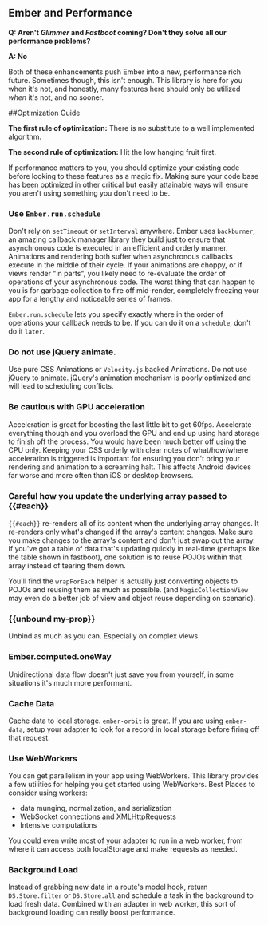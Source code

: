 
## Ember and Performance

**Q: Aren't *Glimmer* and *Fastboot* coming?  Don't they solve all our performance problems?**

**A: No**

Both of these enhancements push Ember into a new, performance rich future.  Sometimes though,
this isn't enough.  This library is here for you when it's not, and honestly, many features
here should only be utilized *when* it's not, and no sooner.

##Optimization Guide

**The first rule of optimization:** There is no substitute to a well implemented algorithm.

**The second rule of optimization:** Hit the low hanging fruit first.

If performance matters to you, you should optimize your existing code before looking to these
features as a magic fix.  Making sure your code base has been optimized in other critical but
easily attainable ways will ensure you aren't using something you don't need to be.

### Use `Ember.run.schedule`

Don't rely on `setTimeout` or `setInterval` anywhere.  Ember uses `backburner`, an amazing callback
manager library they build just to ensure that asynchronous code is executed in an efficient and orderly
manner.  Animations and rendering both suffer when asynchronous callbacks execute in the middle of
their cycle.  If your animations are choppy, or if views render "in parts", you likely need to
re-evaluate the order of operations of your asynchronous code.  The worst thing that can happen to
you is for garbage collection to fire off mid-render, completely freezing your app for a lengthy and
noticeable series of frames.

`Ember.run.schedule` lets you specify exactly where in the order of operations your callback needs to be.
If you can do it on a `schedule`, don't do it `later`.

### Do not use jQuery animate.

Use pure CSS Animations or `Velocity.js` backed Animations. Do not use jQuery to animate.  jQuery's animation
mechanism is poorly optimized and will lead to scheduling conflicts.

### Be cautious with GPU acceleration

Acceleration is great for boosting the last little bit to get 60fps.  Accelerate everything though and you
overload the GPU and end up using hard storage to finish off the process.  You would have been much better
off using the CPU only.  Keeping your CSS orderly with clear notes of what/how/where acceleration is
triggered is important for ensuring you don't bring your rendering and animation to a screaming halt.  This
affects Android devices far worse and more often than iOS or desktop browsers.

### Careful how you update the underlying array passed to {{#each}}

`{{#each}}` re-renders all of its content when the underlying array changes.  It re-renders only what's
changed if the array's content changes.  Make sure you make changes to the array's content and don't
just swap out the array.  If you've got a table of data that's updating quickly in real-time (perhaps like
the table shown in fastboot), one solution is to reuse POJOs within that array instead of tearing them down.

You'll find the `wrapForEach` helper is actually just converting objects to POJOs and reusing them as much
as possible. (and `MagicCollectionView` may even do a better job of view and object reuse depending on scenario).


### {{unbound my-prop}}

Unbind as much as you can.  Especially on complex views.

### Ember.computed.oneWay

Unidirectional data flow doesn't just save you from yourself, in some situations it's much more performant.

### Cache Data

Cache data to local storage.  `ember-orbit` is great.  If you are using `ember-data`, setup your adapter to
look for a record in local storage before firing off that request.

### Use WebWorkers

You can get parallelism in your app using WebWorkers.  This library provides a few utilities for helping you
get started using WebWorkers.  Best Places to consider using workers:

- data munging, normalization, and serialization
- WebSocket connections and XMLHttpRequests
- Intensive computations

You could even write most of your adapter to run in a web worker, from where it can access both localStorage
and make requests as needed.

### Background Load

Instead of grabbing new data in a route's model hook, return `DS.Store.filter` or `DS.Store.all` and schedule
a task in the background to load fresh data.  Combined with an adapter in web worker, this sort of background
loading can really boost performance.
